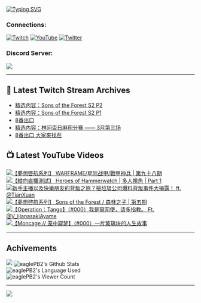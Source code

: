 <!--### Hello people, I'm EaglePB2 - The one who building something for fun 👋
Thank you for standby for this profile.   
The purpose of this profile is coming soon.   
You may come back later, as you wish if this readme.md is updated.   -->

<a href="https://git.io/typing-svg"><img src="https://readme-typing-svg.herokuapp.com?font=Fira+Code&duration=1000&pause=5000&vCenter=true&random=false&width=500&lines=%F0%9F%91%8B+Hello+Everyone%2C+I'm+EaglePB2.;%F0%9F%99%87+Thank+you+for+stopping+by+my+profile.+;%F0%9F%94%AD+%3D%3D%3D%3D+%F0%9F%94%AD;%F0%9F%91%8B+%E4%BD%A0%E5%A5%BD%EF%BC%8C%E6%AD%A1%E8%BF%8E%E4%BE%86%E5%88%B0%E6%88%91%E7%9A%84%E4%BB%A3%E7%A2%BC%E5%BA%AB%E3%80%82;%F0%9F%99%87+%E6%84%9F%E8%AC%9D%E5%89%8D%E4%BE%86%E5%8F%83%E8%A7%80%E5%B0%8F%E5%B1%8B+owo~" alt="Typing SVG" /></a>

### Connections:

[![Twitch](https://img.shields.io/badge/Twitch-9347FF?style=flat-square&logo=twitch&logoColor=white)](https://www.twitch.tv/eaglepb2)
[![YouTube](https://img.shields.io/badge/YouTube-%23FF0000.svg?style=flat-square&logo=YouTube&logoColor=white)](https://www.youtube.com/eaglepb2)
[![Twitter](https://img.shields.io/badge/Twitter-%231DA1F2.svg?style=flat-square&logo=Twitter&logoColor=white)](https://twitter.com/eaglepb2)

### Discord Server:

[![](https://invidget.switchblade.xyz/qKrub9b?theme=dark&language=ch)](https://discord.gg/qKrub9b)

---

## 👾 Latest Twitch Stream Archives
<!-- TWITCH:START -->
- [精选内容：Sons of the Forest S2 P2](https://www.twitch.tv/videos/2099119698)
- [精选内容：Sons of the Forest S2 P1](https://www.twitch.tv/videos/2099119504)
- [8番出口](https://www.twitch.tv/videos/2099117953)
- [精选内容：林间盃日麻积分赛 —— 3月第三场](https://www.twitch.tv/videos/2099117663)
- [8番出口 大家來找茬](https://www.twitch.tv/videos/2099040475)
<!-- TWITCH:END -->



## 📺 Latest YouTube Videos
<!-- YOUTUBE:START -->
<!-- YOUTUBE:END -->

<!-- BEGIN YOUTUBE-CARDS -->
<a href="https://www.youtube.com/watch?v=-TSmZal5O4g">
  <picture>
    <source media="(prefers-color-scheme: dark)" srcset="https://ytcards.demolab.com/?id=-TSmZal5O4g&title=%E3%80%90%E5%A4%A2%E6%83%B3%E5%95%93%E8%88%AA%E7%B3%BB%E5%88%97%E3%80%91+WARFRAME%2F%E6%98%9F%E9%99%85%E6%88%98%E7%94%B2%2F%E6%88%B0%E7%94%B2%E7%A5%9E%E5%85%B5+%7C+%E7%AC%AC%E4%B9%9D%E5%8D%81%E5%85%AB%E6%9C%9F&lang=zh&timestamp=1711269962&background_color=%230d1117&title_color=%23ffffff&stats_color=%23dedede&max_title_lines=1&width=250&border_radius=5&duration=13447">
    <img src="https://ytcards.demolab.com/?id=-TSmZal5O4g&title=%E3%80%90%E5%A4%A2%E6%83%B3%E5%95%93%E8%88%AA%E7%B3%BB%E5%88%97%E3%80%91+WARFRAME%2F%E6%98%9F%E9%99%85%E6%88%98%E7%94%B2%2F%E6%88%B0%E7%94%B2%E7%A5%9E%E5%85%B5+%7C+%E7%AC%AC%E4%B9%9D%E5%8D%81%E5%85%AB%E6%9C%9F&lang=zh&timestamp=1711269962&background_color=%23ffffff&title_color=%2324292f&stats_color=%2357606a&max_title_lines=1&width=250&border_radius=5&duration=13447" alt="【夢想啓航系列】 WARFRAME/星际战甲/戰甲神兵 | 第九十八期" title="【夢想啓航系列】 WARFRAME/星际战甲/戰甲神兵 | 第九十八期">
  </picture>
</a>
<a href="https://www.youtube.com/watch?v=CIJQRozOZRQ">
  <picture>
    <source media="(prefers-color-scheme: dark)" srcset="https://ytcards.demolab.com/?id=CIJQRozOZRQ&title=%E3%80%90%E7%B8%B1%E5%90%91%E7%9B%B4%E6%92%AD%E6%B8%AC%E8%A9%A6%E3%80%91+Heroes+of+Hammerwatch+%7C+%E5%A4%9A%E4%BA%BA%E8%A6%96%E8%A7%92+%7C+Part+1&lang=zh&timestamp=1711253483&background_color=%230d1117&title_color=%23ffffff&stats_color=%23dedede&max_title_lines=1&width=250&border_radius=5&duration=12289">
    <img src="https://ytcards.demolab.com/?id=CIJQRozOZRQ&title=%E3%80%90%E7%B8%B1%E5%90%91%E7%9B%B4%E6%92%AD%E6%B8%AC%E8%A9%A6%E3%80%91+Heroes+of+Hammerwatch+%7C+%E5%A4%9A%E4%BA%BA%E8%A6%96%E8%A7%92+%7C+Part+1&lang=zh&timestamp=1711253483&background_color=%23ffffff&title_color=%2324292f&stats_color=%2357606a&max_title_lines=1&width=250&border_radius=5&duration=12289" alt="【縱向直播測試】 Heroes of Hammerwatch | 多人視角 | Part 1" title="【縱向直播測試】 Heroes of Hammerwatch | 多人視角 | Part 1">
  </picture>
</a>
<a href="https://www.youtube.com/watch?v=vtcbhHb-AjE">
  <picture>
    <source media="(prefers-color-scheme: dark)" srcset="https://ytcards.demolab.com/?id=vtcbhHb-AjE&title=%E6%96%B0%E6%89%8B%E4%B8%BB%E6%92%AD%E4%BB%A5%E5%8F%8A%E5%BF%AB%E6%A8%82%E6%9C%8B%E5%8F%8B%E7%9A%84%E8%83%8C%E5%8F%9B%E4%B9%8B%E6%97%85%EF%BC%9F%E6%92%BF%E5%9E%83%E5%9C%BE%E5%85%AC%E5%8F%B8%E7%88%86%E6%96%99%E8%83%8C%E5%8F%9B%E4%BA%8B%E4%BB%B6%E5%A4%A7%E6%8F%AD%E9%9C%B2%EF%BC%81+ft.+%40TianXuan&lang=zh&timestamp=1711198817&background_color=%230d1117&title_color=%23ffffff&stats_color=%23dedede&max_title_lines=1&width=250&border_radius=5&duration=198">
    <img src="https://ytcards.demolab.com/?id=vtcbhHb-AjE&title=%E6%96%B0%E6%89%8B%E4%B8%BB%E6%92%AD%E4%BB%A5%E5%8F%8A%E5%BF%AB%E6%A8%82%E6%9C%8B%E5%8F%8B%E7%9A%84%E8%83%8C%E5%8F%9B%E4%B9%8B%E6%97%85%EF%BC%9F%E6%92%BF%E5%9E%83%E5%9C%BE%E5%85%AC%E5%8F%B8%E7%88%86%E6%96%99%E8%83%8C%E5%8F%9B%E4%BA%8B%E4%BB%B6%E5%A4%A7%E6%8F%AD%E9%9C%B2%EF%BC%81+ft.+%40TianXuan&lang=zh&timestamp=1711198817&background_color=%23ffffff&title_color=%2324292f&stats_color=%2357606a&max_title_lines=1&width=250&border_radius=5&duration=198" alt="新手主播以及快樂朋友的背叛之旅？撿垃圾公司爆料背叛事件大揭露！ ft. @TianXuan" title="新手主播以及快樂朋友的背叛之旅？撿垃圾公司爆料背叛事件大揭露！ ft. @TianXuan">
  </picture>
</a>
<a href="https://www.youtube.com/watch?v=q7asE3wh97U">
  <picture>
    <source media="(prefers-color-scheme: dark)" srcset="https://ytcards.demolab.com/?id=q7asE3wh97U&title=%E3%80%90%E5%A4%A2%E6%83%B3%E5%95%93%E8%88%AA%E7%B3%BB%E5%88%97%E3%80%91+Sons+of+the+Forest+%2F+%E6%A3%AE%E6%9E%97%E4%B9%8B%E5%AD%90+%7C+%E7%AC%AC%E4%BA%94%E6%9C%9F&lang=zh&timestamp=1711182180&background_color=%230d1117&title_color=%23ffffff&stats_color=%23dedede&max_title_lines=1&width=250&border_radius=5&duration=18271">
    <img src="https://ytcards.demolab.com/?id=q7asE3wh97U&title=%E3%80%90%E5%A4%A2%E6%83%B3%E5%95%93%E8%88%AA%E7%B3%BB%E5%88%97%E3%80%91+Sons+of+the+Forest+%2F+%E6%A3%AE%E6%9E%97%E4%B9%8B%E5%AD%90+%7C+%E7%AC%AC%E4%BA%94%E6%9C%9F&lang=zh&timestamp=1711182180&background_color=%23ffffff&title_color=%2324292f&stats_color=%2357606a&max_title_lines=1&width=250&border_radius=5&duration=18271" alt="【夢想啓航系列】 Sons of the Forest / 森林之子 | 第五期" title="【夢想啓航系列】 Sons of the Forest / 森林之子 | 第五期">
  </picture>
</a>
<a href="https://www.youtube.com/watch?v=5a0qMEUzwkM">
  <picture>
    <source media="(prefers-color-scheme: dark)" srcset="https://ytcards.demolab.com/?id=5a0qMEUzwkM&title=%E3%80%90Operation%EF%BC%9ATango%E3%80%91%EF%BC%88%23000%EF%BC%89%E6%88%91%E6%98%AF%E7%AA%9C%E7%BD%91%E4%BD%BF%EF%BC%8C%E8%AF%B7%E5%A4%9A%E6%8C%87%E6%95%99%E3%80%82+Ft.+%40V_HanasakiAyame&lang=zh&timestamp=1711096842&background_color=%230d1117&title_color=%23ffffff&stats_color=%23dedede&max_title_lines=1&width=250&border_radius=5&duration=14766">
    <img src="https://ytcards.demolab.com/?id=5a0qMEUzwkM&title=%E3%80%90Operation%EF%BC%9ATango%E3%80%91%EF%BC%88%23000%EF%BC%89%E6%88%91%E6%98%AF%E7%AA%9C%E7%BD%91%E4%BD%BF%EF%BC%8C%E8%AF%B7%E5%A4%9A%E6%8C%87%E6%95%99%E3%80%82+Ft.+%40V_HanasakiAyame&lang=zh&timestamp=1711096842&background_color=%23ffffff&title_color=%2324292f&stats_color=%2357606a&max_title_lines=1&width=250&border_radius=5&duration=14766" alt="【Operation：Tango】（#000）我是窜网使，请多指教。 Ft. @V_HanasakiAyame" title="【Operation：Tango】（#000）我是窜网使，请多指教。 Ft. @V_HanasakiAyame">
  </picture>
</a>
<a href="https://www.youtube.com/watch?v=j8oZtd3NURI">
  <picture>
    <source media="(prefers-color-scheme: dark)" srcset="https://ytcards.demolab.com/?id=j8oZtd3NURI&title=%E3%80%90Moncage+%2F%2F+%E7%AC%BC%E4%B8%AD%E7%AA%A5%E6%A2%A6%E3%80%91%EF%BC%88%23000%EF%BC%89%E4%B8%80%E7%89%87%E7%8E%BB%E7%92%83%E5%9D%97%E7%9A%84%E4%BA%BA%E7%94%9F%E6%95%85%E4%BA%8B&lang=zh&timestamp=1710994172&background_color=%230d1117&title_color=%23ffffff&stats_color=%23dedede&max_title_lines=1&width=250&border_radius=5&duration=9962">
    <img src="https://ytcards.demolab.com/?id=j8oZtd3NURI&title=%E3%80%90Moncage+%2F%2F+%E7%AC%BC%E4%B8%AD%E7%AA%A5%E6%A2%A6%E3%80%91%EF%BC%88%23000%EF%BC%89%E4%B8%80%E7%89%87%E7%8E%BB%E7%92%83%E5%9D%97%E7%9A%84%E4%BA%BA%E7%94%9F%E6%95%85%E4%BA%8B&lang=zh&timestamp=1710994172&background_color=%23ffffff&title_color=%2324292f&stats_color=%2357606a&max_title_lines=1&width=250&border_radius=5&duration=9962" alt="【Moncage // 笼中窥梦】（#000）一片玻璃块的人生故事" title="【Moncage // 笼中窥梦】（#000）一片玻璃块的人生故事">
  </picture>
</a>
<!-- END YOUTUBE-CARDS -->

---

## Achivements
[![](https://github-profile-trophy.vercel.app/?username=eaglepb2&theme=monokai&no-bg=true&&title=Repositories,Issues,Commit,MultiLanguage)](https://github.com/anuraghazra/github-readme-stats)
<img align="center" alt="eaglePB2's Github Stats" src="https://github-readme-stats.vercel.app/api?username=eaglePB2&show_icons=true&hide_border=true&theme=merko" />
<br>
<img align="center" alt="eaglePB2's Language Used" src="https://github-readme-stats.vercel.app/api/top-langs/?username=eaglePB2&show_icons=true&hide_border=true&theme=merko&layout=compact&langs_count=8" />
<br>
<img align="center" alt="eaglePB2's Viewer Count" src="https://visitcount.itsvg.in/api?id=eaglepb2&label=Profile%20Views&color=3&icon=5&pretty=true" />

<hr>

<!-- RANDOMQUOTE:START -->
![](https://quotes-github-readme.vercel.app/api?type=horizontal&theme=merko)
<!-- RANDOMQUOTE:END -->


<!--
       _____   _   _   _____       _____   _   _   ____   
      |_   _| | | | | |  ___|     |  ___| | \ | | |  _  \  
        | |   | |_| | | |___      | |___  |  \| | | | | | 
        | |   |  _  | |  ___|     |  ___| |     | | | | | 
        | |   | | | | | |___      | |___  | |\  | | |_| | 
        |_|   |_| |_| |_____|     |_____| |_| \_| |____ / 
      
-->
